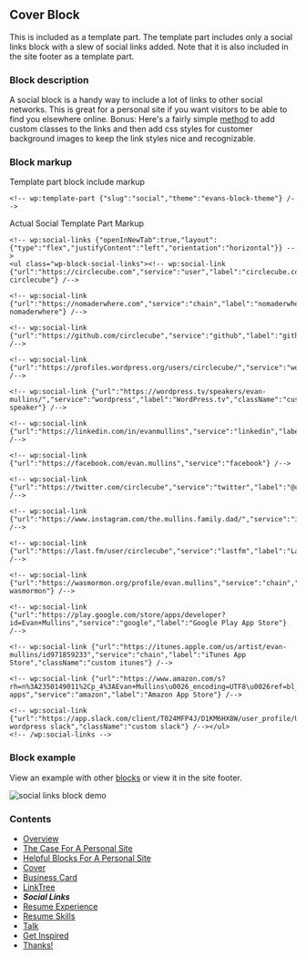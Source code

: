 ## Cover Block
This is included as a template part. The template part includes only a social links block with a slew of social links added. Note that it is also included in the site footer as a template part.

### Block description
A social block is a handy way to include a lot of links to other social networks. This is great for a personal site if you want visitors to be able to find you elsewhere online. Bonus: Here's a fairly simple [method](https://github.com/circlecube/evans-block-theme/blob/main/src/_footer.scss#L40) to add custom classes to the links and then add css styles for customer background images to keep the link styles nice and recognizable.

### Block markup
Template part block include markup
```
<!-- wp:template-part {"slug":"social","theme":"evans-block-theme"} /-->
```

Actual Social Template Part Markup
```
<!-- wp:social-links {"openInNewTab":true,"layout":{"type":"flex","justifyContent":"left","orientation":"horizontal"}} -->
<ul class="wp-block-social-links"><!-- wp:social-link {"url":"https://circlecube.com","service":"user","label":"circlecube.com","className":"custom circlecube"} /-->

<!-- wp:social-link {"url":"https://nomaderwhere.com","service":"chain","label":"nomaderwhere.com","className":"custom nomaderwhere"} /-->

<!-- wp:social-link {"url":"https://github.com/circlecube","service":"github","label":"github"} /-->

<!-- wp:social-link {"url":"https://profiles.wordpress.org/users/circlecube/","service":"wordpress","label":"WordPress"} /-->

<!-- wp:social-link {"url":"https://wordpress.tv/speakers/evan-mullins/","service":"wordpress","label":"WordPress.tv","className":"customer speaker"} /-->

<!-- wp:social-link {"url":"https://linkedin.com/in/evanmullins","service":"linkedin","label":"LinkedIn"} /-->

<!-- wp:social-link {"url":"https://facebook.com/evan.mullins","service":"facebook"} /-->

<!-- wp:social-link {"url":"https://twitter.com/circlecube","service":"twitter","label":"@circlecube"} /-->

<!-- wp:social-link {"url":"https://www.instagram.com/the.mullins.family.dad/","service":"instagram","label":"nomaderwhere_dad"} /-->

<!-- wp:social-link {"url":"https://last.fm/user/circlecube","service":"lastfm","label":"Last.fm"} /-->

<!-- wp:social-link {"url":"https://wasmormon.org/profile/evan.mullins","service":"chain","label":"wasmormon.org","className":"custom wasmormon"} /-->

<!-- wp:social-link {"url":"https://play.google.com/store/apps/developer?id=Evan+Mullins","service":"google","label":"Google Play App Store"} /-->

<!-- wp:social-link {"url":"https://itunes.apple.com/us/artist/evan-mullins/id971859233","service":"chain","label":"iTunes App Store","className":"custom itunes"} /-->

<!-- wp:social-link {"url":"https://www.amazon.com/s?rh=n%3A2350149011%2Cp_4%3AEvan+Mullins\u0026_encoding=UTF8\u0026ref=bl_sr_mobile-apps","service":"amazon","label":"Amazon App Store"} /-->

<!-- wp:social-link {"url":"https://app.slack.com/client/T024MFP4J/D1KM6HX8W/user_profile/U02S4LRKA","service":"slack","label":"making wordpress slack","className":"custom slack"} /--></ul>
<!-- /wp:social-links -->
```

### Block example
View an example with other [blocks](https://evanmullins.com/blocks/#social) or view it in the site footer.

![social links block demo](images/social-links-block.png)

### Contents
- [Overview](overview.md)
- [The Case For A Personal Site](case-for-personal-site.md)
- [Helpful Blocks For A Personal Site](helpful-blocks.md)
 - [Cover](cover-block.md)
 - [Business Card](business-card-block.md)
 - [LinkTree](linktree-block.md)
 - ***Social Links***
 - [Resume Experience](resume-experience-job-block.md)
 - [Resume Skills](resume-skills-block.md)
 - [Talk](talk-block.md)
- [Get Inspired](insipration.md)
- [Thanks!](thanks.md)